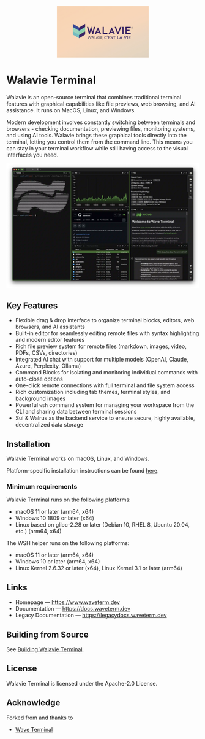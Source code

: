 <p align="center">
  <a href="https://www.waveterm.dev">
	<picture>
		<source srcset="./assets/walavie.png">
		<img alt="Walavie Terminal Logo" src="./assets/walavie.png" width="240">
	</picture>
  </a>
  <br/>
</p>

# Walavie Terminal

Walavie is an open-source terminal that combines traditional terminal features with graphical capabilities like file previews, web browsing, and AI assistance. It runs on MacOS, Linux, and Windows.

Modern development involves constantly switching between terminals and browsers - checking documentation, previewing files, monitoring systems, and using AI tools. Walavie brings these graphical tools directly into the terminal, letting you control them from the command line. This means you can stay in your terminal workflow while still having access to the visual interfaces you need.

![WalavieTerm Screenshot](./assets/wave-screenshot.webp)

## Key Features

- Flexible drag & drop interface to organize terminal blocks, editors, web browsers, and AI assistants
- Built-in editor for seamlessly editing remote files with syntax highlighting and modern editor features
- Rich file preview system for remote files (markdown, images, video, PDFs, CSVs, directories)
- Integrated AI chat with support for multiple models (OpenAI, Claude, Azure, Perplexity, Ollama)
- Command Blocks for isolating and monitoring individual commands with auto-close options
- One-click remote connections with full terminal and file system access
- Rich customization including tab themes, terminal styles, and background images
- Powerful `wsh` command system for managing your workspace from the CLI and sharing data between terminal sessions
- Sui & Walrus as the backend service to ensure secure, highly available, decentralized data storage 

## Installation

Walavie Terminal works on macOS, Linux, and Windows.

Platform-specific installation instructions can be found [here](https://docs.waveterm.dev/gettingstarted).

### Minimum requirements

Walavie Terminal runs on the following platforms:

- macOS 11 or later (arm64, x64)
- Windows 10 1809 or later (x64)
- Linux based on glibc-2.28 or later (Debian 10, RHEL 8, Ubuntu 20.04, etc.) (arm64, x64)

The WSH helper runs on the following platforms:

- macOS 11 or later (arm64, x64)
- Windows 10 or later (arm64, x64)
- Linux Kernel 2.6.32 or later (x64), Linux Kernel 3.1 or later (arm64)

## Links

- Homepage &mdash; https://www.waveterm.dev
- Documentation &mdash; https://docs.waveterm.dev
- Legacy Documentation &mdash; https://legacydocs.waveterm.dev

## Building from Source

See [Building Walavie Terminal](BUILD.md).

## License

Walavie Terminal is licensed under the Apache-2.0 License.

## Acknowledge

Forked from and thanks to 
- [Wave Terminal](https://github.com/wavetermdev/waveterm)

